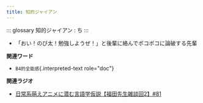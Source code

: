 ```yaml
---
title: 知的ジャイアン
---
```


::: glossary
知的ジャイアン : ち
:::

-   「おい！のび太！勉強しようぜ！」と後輩に絡んでボコボコに論破する先輩

**関連ワード**

-   `B4的全能感`{.interpreted-text role="doc"}

**関連ラジオ**

-   [日常系萌えアニメに潜む言語学仮説【福田先生雑談回2】#81](https://www.youtube.com/watch?v=75HsFDb3HLI)
